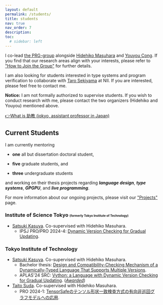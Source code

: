 ```yaml
---
layout: default
permalink: /students/
title: students
nav: true
nav_order: 7
description: 
toc:
  # sidebar: left
---
```


I co-lead [the PRG-group](http://prg.is.titech.ac.jp/) alongside [Hidehiko Masuhara](https://prg.is.titech.ac.jp/people/masuhara/) and [Youyou Cong](https://sites.google.com/site/youyoucong212/).
If you find that our research areas align with your interests, please refer to ["How to Join the Group"](https://prg.is.titech.ac.jp/people/how-to-join/) for further details.

I am also looking for students interested in type systems and program verification to collaborate with [Taro Sekiyama](https://skymountain.github.io/) at NII. If you are interested, please feel free to contact me.

<b>Notice:</b> 
I am not formally authorized to supervise students.
If you wish to conduct research with me, please contact the two organizers (Hidehiko and Youyou) mentioned above.

[👉What is 助教 (jokyo, assistant professor in Japan)](https://kensakayori.github.io/blog/posts/2023-04-03.html)

## Current Students

I am currently mentoring 
- **one** all but dissertation doctoral student,
<!-- D4: Luthfan -->
- **five** graduate students, and 
<!-- M3: Yoshimura, M2: Kiuchi, M1:Kasuya, Peien, Suda -->
- **three** undergraduate students
<!-- B4: Inaba, Yoshio, Hayashi -->

and working on their thesis projects regarding <b><i>language design</i></b>, <b><i>type systems</i></b>, <b><i>GPGPU</i></b>, and <b><i>live programming</i></b>.

For more information about our ongoing projects, please visit our ["Projects"](https://prg.is.titech.ac.jp/projects/) page.

### Institute of Science Tokyo <span style="font-size:0.6em">(formerly Tokyo Institute of Technology)</span>
- <a class="font-weight-bold" href="https://prg.is.titech.ac.jp/people/kasuya/">Satsuki Kasuya</a>. Co-supervised with Hidehiko Masuhara.<br>
  - IPSJ PRO/PRO 2024-4: <a href="https://sigpro.ipsj.or.jp/pro2024-4/">Dynamic Version Checking for Gradual Updating</a>.

### Tokyo Institute of Technology
- <a class="font-weight-bold" href="https://prg.is.titech.ac.jp/people/kasuya/">Satsuki Kasuya</a>. Co-supervised with Hidehiko Masuhara.<br>
  - Bachelor thesis: <a href="https://prg.is.titech.ac.jp/news/bachelor-defense-2024-02/">Design and Compatibility-Checking Mechanism of a Dynamically-Typed Language That Supports Multiple Versions</a>.<br>
  - APLAS'24 SRC: <a href="https://conf.researchr.org/details/aplas-2024/src-and-posters%3F/7/-SRC-Vython-a-Language-with-Dynamic-Version-Checking-for-Gradual-Updating">Vython: a Language with Dynamic Version Checking for Gradual Updating</a>. (<i><a href="https://conf.researchr.org/track/aplas-2024/src-and-posters%3F#audience-awards">Awarded</a></i>)
- <a class="font-weight-bold" href="https://prg.is.titech.ac.jp/people/kasuya/">Taito Suda</a>. Co-supervised with Hidehiko Masuhara.<br>
  - PRO 2024-1: <a href="https://sigpro.ipsj.or.jp/pro2024-1/">TensorSafeのテンソル形状一致検査方式の有向非巡回グラフモデルへの応用</a>.


<!-- ## Former Students -->
<!-- ### Graduated PhD Students -->

<!-- ### Graduated MSc Students -->

<!-- ### Graduated Bachelor Students -->

